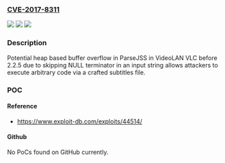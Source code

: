 ### [CVE-2017-8311](https://cve.mitre.org/cgi-bin/cvename.cgi?name=CVE-2017-8311)
![](https://img.shields.io/static/v1?label=Product&message=VLC&color=blue)
![](https://img.shields.io/static/v1?label=Version&message=n%2Fa&color=blue)
![](https://img.shields.io/static/v1?label=Vulnerability&message=Allows%20attacker%20to%20execute%20arbitrary%20code.&color=brighgreen)

### Description

Potential heap based buffer overflow in ParseJSS in VideoLAN VLC before 2.2.5 due to skipping NULL terminator in an input string allows attackers to execute arbitrary code via a crafted subtitles file.

### POC

#### Reference
- https://www.exploit-db.com/exploits/44514/

#### Github
No PoCs found on GitHub currently.

